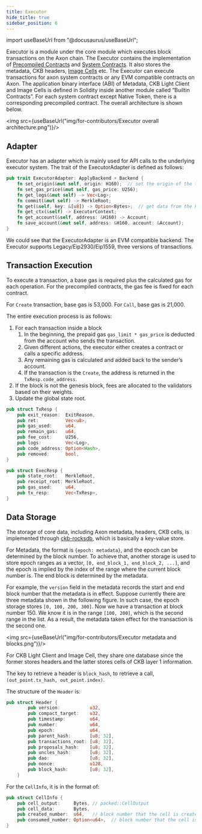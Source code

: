 ```yaml
---
title: Executor
hide_title: true
sidebar_position: 6
---
```


import useBaseUrl from "@docusaurus/useBaseUrl";

Executor is a module under the core module which executes block transactions on the Axon chain. The Executor contains the implementation of [Precompiled Contracts](https://docs.axonweb3.io/category/contract-info) and [System Contracts](https://docs.axonweb3.io/contract/system_contacts). It also stores the metadata, CKB headers, [Image Cells](https://docs.axonweb3.io/getting-started/for-contributor/system_contract/image_cell) etc. The Executor can execute transactions for axon system contracts or any EVM compatible contracts on Axon. The application binary interface (ABI) of Metadata, CKB Light Client and Image Cells is defined in Solidity inside another module called “Builtin Contracts”. For each system contract except Native Token, there is a corresponding precompiled contract. The overall architecture is shown below.

<img src={useBaseUrl("img/for-contributors/Executor overall architecture.png")}/>

## Adapter

Executor has an adapter which is mainly used for API calls to the underlying executor system.  The trait of the ExecutorAdapter is defined as follows:

```rust
pub trait ExecutorAdapter: ApplyBackend + Backend {
    fn set_origin(&mut self, origin: H160);  // set the origin of the transaction to be sender.
    fn set_gas_price(&mut self, gas_price: U256);
    fn get_logs(&mut self) -> Vec<Log>;
    fn commit(&mut self) -> MerkleRoot;
    fn get(&self, key: &[u8]) -> Option<Bytes>;  // get data from the key-value db.
    fn get_ctx(&self) -> ExecutorContext;
    fn get_account(&self, address: &H160) -> Account;
    fn save_account(&mut self, address: &H160, account: &Account);
}
```

We could see that the ExecutorAdapter is an EVM compatible backend. The Executor supports Legacy/Eip2930/Eip1559, three versions of transactions.

## Transaction Execution

To execute a transaction, a base gas is required plus the calculated gas for each operation. For the precompiled contracts, the gas fee is fixed for each contract.

For `Create` transaction, base gas is  53,000. For `Call`, base gas is 21,000.

The entire execution process is as follows:

1. For each transaction inside a block
    1. In the beginning, the prepaid gas `gas_limit * gas_price` is deducted from the account who sends the transaction.
    2. Given different actions, the executor either creates a contract or calls a specific address.
    3. Any remaining gas is calculated and added back to the sender’s account.
    4. If the transaction is the `Create`, the address is returned in the `TxResp.code_address`.
2. If the block is not the genesis block, fees are allocated to the validators based on their weights.
3. Update the global state root.

```rust
pub struct TxResp {
    pub exit_reason:  ExitReason,
    pub ret:          Vec<u8>,
    pub gas_used:     u64,
    pub remain_gas:   u64,
    pub fee_cost:     U256,
    pub logs:         Vec<Log>,
    pub code_address: Option<Hash>,
    pub removed:      bool,
}

pub struct ExecResp {
    pub state_root:   MerkleRoot,
    pub receipt_root: MerkleRoot,
    pub gas_used:     u64,
    pub tx_resp:      Vec<TxResp>,
}
```

## Data Storage

The storage of core data, including Axon metadata, headers, CKB cells, is implemented through [ckb-rocksdb](https://github.com/nervosnetwork/rust-rocksdb), which is basically a key-value store.

For Metadata, the format is `{epoch: metadata}`, and the epoch can be determined by the block number. To achieve that, another storage is used to store epoch ranges as a vector, `[0, end_block_1, end_block_2, ...]`, and the epoch is implied by the index of the range where the current block number is. The end block is determined by the metadata.

For example, the `version` field in the metadata records the start and end block number that the metadata is in effect. Suppose currently there are three metadata shown in the following figure. In such case, the epoch storage stores `[0, 100, 200, 300]`. Now we have a transaction at block number 150. We know it is in the range `[100, 200]`, which is the second range in the list. As a result, the metadata taken effect for the transaction is the second one.

<img src={useBaseUrl("img/for-contributors/Executor metadata and blocks.png")}/>

For CKB Light Client and Image Cell, they share one database since the former stores headers and the latter stores cells of CKB layer 1 information.

The key to retrieve a header is `block_hash`, to retrieve a call, `(out_point.tx_hash, out_point.index)`.

The structure of the `Header` is:

```rust
pub struct Header {
        pub version:           u32,
        pub compact_target:    u32,
        pub timestamp:         u64,
        pub number:            u64,
        pub epoch:             u64,
        pub parent_hash:       [u8; 32],
        pub transactions_root: [u8; 32],
        pub proposals_hash:    [u8; 32],
        pub uncles_hash:       [u8; 32],
        pub dao:               [u8; 32],
        pub nonce:             u128,
        pub block_hash:        [u8; 32],
    }
```

For the `CellInfo`, it is in the format of:

```rust
pub struct CellInfo {
    pub cell_output:     Bytes, // packed::CellOutput
    pub cell_data:       Bytes,
    pub created_number:  u64,   // block number that the cell is created
    pub consumed_number: Option<u64>,  // block number that the cell is consumed
}
```
